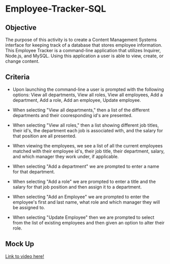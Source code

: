 # Employee-Tracker-SQL

## Objective

The purpose of this activity is to create a Content Management Systems interface for keeping track of a database that stores employee information. This Employee Tracker is a command-line application that utilizes Inquirer, Node.js, and MySQL. Using this application a user is able to view, create, or change content.  

## Criteria

* Upon launching the command-line a user is prompted with the following options: View all departments, View all roles, View all employees, Add a department, Add a role, Add an employee, Update employee.

* When selecting "View all departments," then a list of the different departments and their cooresponding id's are presented. 

* When selecting "View all roles," then a list showing different job titles, their id's, the department each job is associated with, and the salary for that position are all presented. 

* When viewing the employees, we see a list of all the current employees matched with their employee id's, their job title, their department, salary, and which manager they work under, if applicable. 

* When selecting "Add a department" we are prompted to enter a name for that department.

* When selecting "Add a role" we are prompted to enter a title and the salary for that job position and then assign it to a department.

* When selecting "Add an Employee" we are prompted to enter the employee's first and last name, what role and which manager they will be assigned to. 

* When selecting "Update Employee" then we are prompted to select from the list of existing employees and then given an option to alter their role. 

## Mock Up

[Link to video here!](https://drive.google.com/file/d/1Y3BpTe45-oqsPqaBQxQonuX2o5STnLhh/view?usp=sharing)


